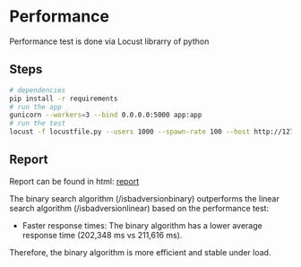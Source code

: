 # Performance

Performance test is done via Locust librarry of python

## Steps

```bash
# dependencies
pip install -r requirements
# run the app
gunicorn --workers=3 --bind 0.0.0.0:5000 app:app
# run the test
locust -f locustfile.py --users 1000 --spawn-rate 100 --host http://127.0.0.1:5000
```

## Report

Report can be found in html: [report](report.html)

The binary search algorithm (/isbadversionbinary) outperforms the linear search algorithm (/isbadversionlinear) based on the performance test:

- Faster response times: The binary algorithm has a lower average response time (202,348 ms vs 211,616 ms).

Therefore, the binary algorithm is more efficient and stable under load.
